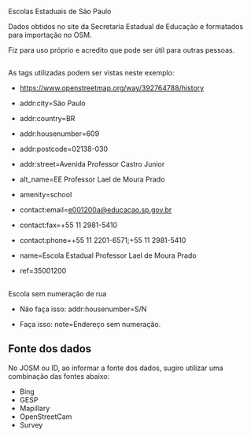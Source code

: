 
Escolas Estaduais de São Paulo

Dados obtidos no site da Secretaria Estadual de Educação e formatados para
importação no OSM.

Fiz para uso próprio e acredito que pode ser útil para outras pessoas.

##
As tags utilizadas podem ser vistas neste exemplo:

* https://www.openstreetmap.org/way/392764788/history

* addr:city=São Paulo
* addr:country=BR
* addr:housenumber=609
* addr:postcode=02138-030
* addr:street=Avenida Professor Castro Junior
* alt_name=EE Professor Lael de Moura Prado
* amenity=school
* contact:email=e001200a@educacao.sp.gov.br
* contact:fax=+55 11 2981-5410
* contact:phone=+55 11 2201-6571;+55 11 2981-5410
* name=Escola Estadual Professor Lael de Moura Prado
* ref=35001200

##
Escola sem numeração de rua

* Não faça isso: addr:housenumber=S/N

* Faça isso: note=Endereço sem numeração.

## Fonte dos dados

No JOSM ou ID, ao informar a fonte dos dados, sugiro utilizar uma combinação das fontes abaixo:

* Bing
* GESP
* Mapillary
* OpenStreetCam
* Survey

